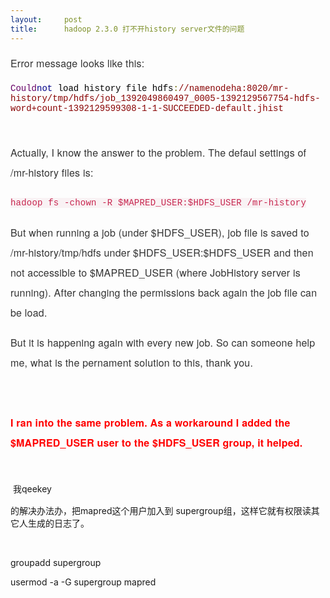 ```yaml
---
layout:     post
title:      hadoop 2.3.0 打不开history server文件的问题
---
```

<div id="article_content" class="article_content clearfix csdn-tracking-statistics" data-pid="blog" data-mod="popu_307" data-dsm="post">
								            <link rel="stylesheet" href="https://csdnimg.cn/release/phoenix/template/css/ck_htmledit_views-f76675cdea.css">
						<div class="htmledit_views" id="content_views">
                <div class="iteye-blog-content-contain" style="font-size:14px;">
<p style="line-height:2em;font-size:16px;color:#333333;font-family:'Helvetica Neue', Helvetica, 'Microsoft Yahei', 'Hiragino Sans GB', 'WenQuanYi Micro Hei', sans-serif;letter-spacing:.200000002980232px;">Error message looks like this:</p>
<pre class="prettyprint prettyprinted"><code style="font-family:Menlo, Monaco, Consolas, 'Courier New', monospace;font-size:inherit;color:inherit;background-color:transparent;"><span class="typ" style="color:#660066;">Could</span><span class="kwd" style="color:#000088;">not</span><span class="pln" style="color:#000000;"> load history file hdfs</span><span class="pun" style="color:#666600;">:</span><span class="com" style="color:#880000;">//namenodeha:8020/mr-history/tmp/hdfs/job_1392049860497_0005-1392129567754-hdfs-word+count-1392129599308-1-1-SUCCEEDED-default.jhist</span></code></pre>
<p style="font-size:14px;"> </p>
<p style="line-height:2em;font-size:16px;color:#333333;font-family:'Helvetica Neue', Helvetica, 'Microsoft Yahei', 'Hiragino Sans GB', 'WenQuanYi Micro Hei', sans-serif;letter-spacing:.200000002980232px;">Actually, I know the answer to the problem. The defaul settings of /mr-history files is:</p>
<p style="line-height:2em;font-size:16px;color:#333333;font-family:'Helvetica Neue', Helvetica, 'Microsoft Yahei', 'Hiragino Sans GB', 'WenQuanYi Micro Hei', sans-serif;letter-spacing:.200000002980232px;"><code style="font-family:Menlo, Monaco, Consolas, 'Courier New', monospace;font-size:14px;color:#c7254e;background-color:#f9f2f4;">hadoop fs -chown -R $MAPRED_USER:$HDFS_USER /mr-history</code></p>
<p style="line-height:2em;font-size:16px;color:#333333;font-family:'Helvetica Neue', Helvetica, 'Microsoft Yahei', 'Hiragino Sans GB', 'WenQuanYi Micro Hei', sans-serif;letter-spacing:.200000002980232px;">But when running a job (under $HDFS_USER), job file is saved to /mr-history/tmp/hdfs under $HDFS_USER:$HDFS_USER and then not accessible to $MAPRED_USER (where JobHistory server is running). After changing the permissions back again the job file can be load.</p>
<p style="line-height:2em;font-size:16px;color:#333333;font-family:'Helvetica Neue', Helvetica, 'Microsoft Yahei', 'Hiragino Sans GB', 'WenQuanYi Micro Hei', sans-serif;letter-spacing:.200000002980232px;">But it is happening again with every new job. So can someone help me, what is the pernament solution to this, thank you.</p>
<p style="line-height:2em;font-size:16px;color:#333333;font-family:'Helvetica Neue', Helvetica, 'Microsoft Yahei', 'Hiragino Sans GB', 'WenQuanYi Micro Hei', sans-serif;letter-spacing:.200000002980232px;"> </p>
<p style="line-height:2em;font-size:16px;color:#333333;font-family:'Helvetica Neue', Helvetica, 'Microsoft Yahei', 'Hiragino Sans GB', 'WenQuanYi Micro Hei', sans-serif;letter-spacing:.200000002980232px;"><span style="color:#ff0000;"><strong><span style="letter-spacing:.200000002980232px;">I ran into the same problem. As a workaround I added the $MAPRED_USER user to the $HDFS_USER group, it helped.</span></strong></span></p>
<p style="font-size:14px;"> </p>
<p style="font-size:14px;"> <span style="line-height:1.5;">我qeekey</span></p>
<p style="font-size:14px;">的解决办法办，把mapred这个用户加入到 supergroup组，这样它就有权限读其它人生成的日志了。</p>
<p style="font-size:14px;"> </p>
<p>groupadd supergroup</p>
<p>usermod -a -G supergroup mapred</p>
</div>            </div>
                </div>